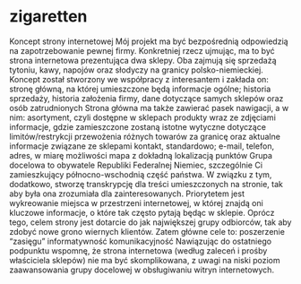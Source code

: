 # zigaretten
Koncept strony internetowej  Mój projekt ma być bezpośrednią odpowiedzią na zapotrzebowanie pewnej firmy. Konkretniej rzecz ujmując, ma to być strona internetowa prezentująca dwa sklepy. Oba zajmują się sprzedażą tytoniu, kawy, napojów oraz słodyczy na granicy polsko-niemieckiej.   Koncept został stworzony we współpracy z interesantem i zakłada on:  stronę główną, na której umieszczone będą informacje ogólne; historia sprzedaży, historia założenia firmy, dane dotyczące samych sklepów oraz osób zatrudnionych   Strona główna ma także zawierać pasek nawigacji, a w nim:  asortyment, czyli dostępne w sklepach produkty wraz ze zdjęciami informacje, gdzie zamieszczone zostaną istotne wytyczne dotyczące limitów/restrykcji przewożenia różnych towarów za granicę oraz aktualne informacje związane ze sklepami  kontakt, standardowo; e-mail, telefon, adres, w miarę możliwości mapa z dokładną lokalizacją punktów   Grupa docelowa to obywatele Republiki Federalnej Niemiec, szczególnie Ci zamieszkujący północno-wschodnią część państwa. W związku z tym, dodatkowo, stworzę transkrypcję dla treści umieszczonych na stronie, tak aby była ona zrozumiała dla zainteresowanych. Priorytetem jest wykreowanie miejsca w przestrzeni internetowej, w której znajdą oni kluczowe informacje, o które tak często pytają będąc w sklepie.  Oprócz tego, celem strony jest dotarcie do jak największej grupy odbiorców, tak aby zdobyć nowe grono wiernych klientów. Zatem główne cele to: poszerzenie “zasięgu”  informatywność  komunikacyjność  Nawiązując do ostatniego podpunktu wspomnę, że strona internetowa (według zaleceń i prośby właściciela sklepów) nie ma być skomplikowana, z uwagi na niski poziom zaawansowania grupy docelowej w obsługiwaniu witryn internetowych.

